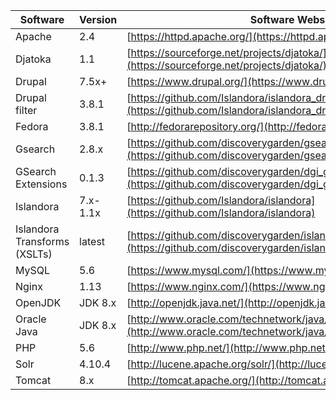 <!--- PAGE_TITLE --->

| Software                     | Version            | Software Website                                        |
| ------------                 | ------------       | ------------                                           |
| Apache                       | 2.4                | [https://httpd.apache.org/](https://httpd.apache.org/) |
| Djatoka                      | 1.1                | [https://sourceforge.net/projects/djatoka/](https://sourceforge.net/projects/djatoka/) |
| Drupal                       | 7.5x+              | [https://www.drupal.org/](https://www.drupal.org/) |
| Drupal filter                | 3.8.1              | [https://github.com/Islandora/islandora_drupal_filter](https://github.com/Islandora/islandora_drupal_filter) |
| Fedora                       | 3.8.1              | [http://fedorarepository.org/](http://fedorarepository.org/) |
| Gsearch                      | 2.8.x              | [https://github.com/discoverygarden/gsearch](https://github.com/discoverygarden/gsearch) |
| GSearch Extensions           | 0.1.3              | [https://github.com/discoverygarden/dgi_gsearch_extensions](https://github.com/discoverygarden/dgi_gsearch_extensions) |
| Islandora                    | 7.x-1.1x           | [https://github.com/Islandora/islandora](https://github.com/Islandora/islandora) |
| Islandora Transforms (XSLTs) | latest             | [https://github.com/discoverygarden/islandora_transforms](https://github.com/discoverygarden/islandora_transforms) |
| MySQL                        | 5.6                | [https://www.mysql.com/](https://www.mysql.com/) |
| Nginx                        | 1.13               | [https://www.nginx.com/](https://www.nginx.com/) |
| OpenJDK                      | JDK 8.x            | [http://openjdk.java.net/](http://openjdk.java.net/) |
| Oracle Java                  | JDK 8.x            | [http://www.oracle.com/technetwork/java/javase/overview/index.html](http://www.oracle.com/technetwork/java/javase/overview/index.html)
| PHP                          | 5.6                | [http://www.php.net/](http://www.php.net/) |
| Solr                         | 4.10.4             | [http://lucene.apache.org/solr/](http://lucene.apache.org/solr/) |
| Tomcat                       | 8.x                | [http://tomcat.apache.org/](http://tomcat.apache.org/) |
